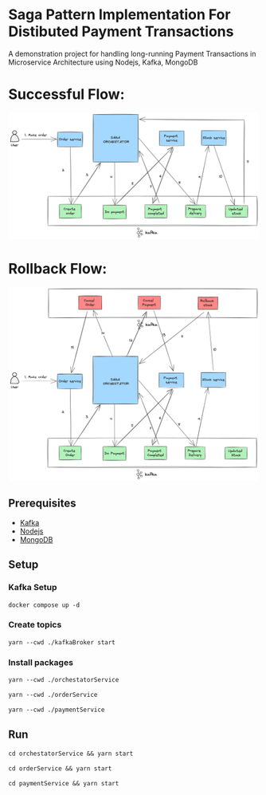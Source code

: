 # Saga Pattern Implementation For Distibuted Payment Transactions
A demonstration project for handling long-running Payment Transactions in Microservice Architecture using Nodejs, Kafka, MongoDB

# Successful Flow:
![Implementation](./saga.png)

# Rollback Flow:
![Implementation](./saga-rollback.png)
## Prerequisites

 - [Kafka](https://kafka.apache.org/downloads)
 - [Nodejs](https://nodejs.org/en/download/)
- [MongoDB](https://www.mongodb.com/try/download/community)


## Setup

### Kafka Setup

``` 
docker compose up -d 
```

### Create topics
```
yarn --cwd ./kafkaBroker start
```

<!-- ### Service Setup -->

### Install packages

```
yarn --cwd ./orchestatorService
```

```
yarn --cwd ./orderService
```

```
yarn --cwd ./paymentService
```


## Run

```
cd orchestatorService && yarn start
```

```
cd orderService && yarn start
```

```
cd paymentService && yarn start
```
